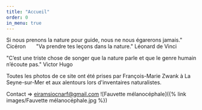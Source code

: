 ```yaml
---
title: "Accueil"
order: 0
in_menu: true
---
```

Si nous prenons la nature pour guide, nous ne nous égarerons jamais."  Cicéron      
              "Va prendre tes leçons dans la nature."  Léonard de Vinci

"C’est une triste chose de songer que la nature parle et que le genre humain n’écoute pas."  Victor Hugo

Toutes les photos de ce site ont été prises par François-Marie Zwank à La Seyne-sur-Mer et aux alentours lors d'inventaires naturalistes. 

 Contact => eiramsiocnarf@gmail.com 
![Fauvette mélanocéphale]({% link images/Fauvette mélanocéphale.jpg %}) 